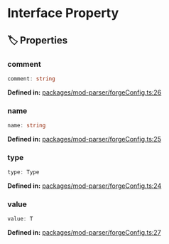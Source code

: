 # Interface Property

## 🏷️ Properties

### comment <Badge type="info" text="optional" /> <Badge type="tip" text="readonly" />

```ts
comment: string
```
<p style="font-size: 14px; color: var(--vp-c-text-2)">
<strong>Defined in:</strong> <a href="https://github.com/voxelum/minecraft-launcher-core-node/blob/master/packages/mod-parser/forgeConfig.ts#L26" target="_blank" rel="noreferrer">packages/mod-parser/forgeConfig.ts:26</a>
</p>


### name <Badge type="tip" text="readonly" />

```ts
name: string
```
<p style="font-size: 14px; color: var(--vp-c-text-2)">
<strong>Defined in:</strong> <a href="https://github.com/voxelum/minecraft-launcher-core-node/blob/master/packages/mod-parser/forgeConfig.ts#L25" target="_blank" rel="noreferrer">packages/mod-parser/forgeConfig.ts:25</a>
</p>


### type <Badge type="tip" text="readonly" />

```ts
type: Type
```
<p style="font-size: 14px; color: var(--vp-c-text-2)">
<strong>Defined in:</strong> <a href="https://github.com/voxelum/minecraft-launcher-core-node/blob/master/packages/mod-parser/forgeConfig.ts#L24" target="_blank" rel="noreferrer">packages/mod-parser/forgeConfig.ts:24</a>
</p>


### value

```ts
value: T
```
<p style="font-size: 14px; color: var(--vp-c-text-2)">
<strong>Defined in:</strong> <a href="https://github.com/voxelum/minecraft-launcher-core-node/blob/master/packages/mod-parser/forgeConfig.ts#L27" target="_blank" rel="noreferrer">packages/mod-parser/forgeConfig.ts:27</a>
</p>


